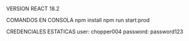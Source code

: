VERSION
REACT 18.2 

COMANDOS EN CONSOLA 
npm install
npm run start:prod


CREDENCIALES ESTATICAS
user: chopper004
password: password123

